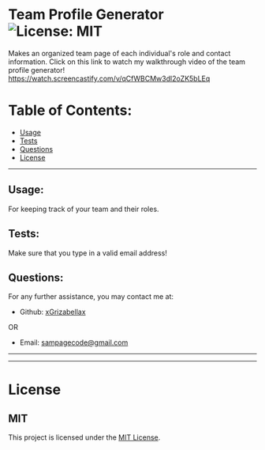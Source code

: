 # Team Profile Generator ![License: MIT](<https://img.shields.io/badge/License-MIT-yellow.svg>)

  Makes an organized team page of each individual's role and contact information.
  Click on this link to watch my walkthrough video of the team profile generator!
  https://watch.screencastify.com/v/qCfWBCMw3dl2oZK5bLEq
  

  # Table of Contents:
  * [Usage](#usage)
  * [Tests](#tests)
  * [Questions](#questions)
  * [License](#license)

---

  ## Usage:
  For keeping track of your team and their roles.

  ## Tests:
  Make sure that you type in a valid email address!

  ## Questions:
  For any further assistance, you may contact me at:

  * Github: [xGrizabellax](<https://github.com/xGrizabellax>)

  OR

  * Email: sampagecode@gmail.com

  ---
  ___

# License
  ## MIT
  This project is licensed under the [MIT License](https://opensource.org/licenses/MIT).
